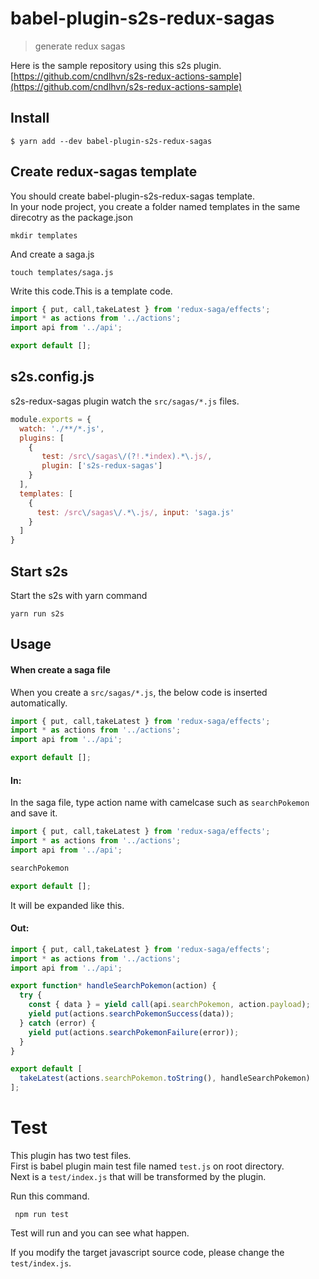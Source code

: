 # babel-plugin-s2s-redux-sagas

> generate redux sagas

Here is the sample repository using this s2s plugin.
[https://github.com/cndlhvn/s2s-redux-actions-sample](https://github.com/cndlhvn/s2s-redux-actions-sample)

## Install

```
$ yarn add --dev babel-plugin-s2s-redux-sagas
```

## Create redux-sagas template

You should create babel-plugin-s2s-redux-sagas template. \
In your node project, you create a folder named templates in the same direcotry as the package.json

`mkdir templates`

And create a saga.js

`touch templates/saga.js`

Write this code.This is a template code.

```js
import { put, call,takeLatest } from 'redux-saga/effects';
import * as actions from '../actions';
import api from '../api';

export default [];
```

## s2s.config.js

s2s-redux-sagas plugin watch the `src/sagas/*.js` files.

```js
module.exports = {
  watch: './**/*.js',
  plugins: [
    {
       test: /src\/sagas\/(?!.*index).*\.js/,
       plugin: ['s2s-redux-sagas']
    }
  ],
  templates: [
    {
      test: /src\/sagas\/.*\.js/, input: 'saga.js'
    }
  ]
}
```
## Start s2s

Start the s2s with yarn command

`yarn run s2s`

## Usage

#### When create a saga file

When you create a `src/sagas/*.js`, the below code is inserted automatically.

```js
import { put, call,takeLatest } from 'redux-saga/effects';
import * as actions from '../actions';
import api from '../api';

export default [];
```

#### In:

In the saga file, type action name with camelcase such as `searchPokemon` and save it.

```js
import { put, call,takeLatest } from 'redux-saga/effects';
import * as actions from '../actions';
import api from '../api';

searchPokemon

export default [];
```

It will be expanded like this.

#### Out:

```js
import { put, call,takeLatest } from 'redux-saga/effects';
import * as actions from '../actions';
import api from '../api';

export function* handleSearchPokemon(action) {
  try {
    const { data } = yield call(api.searchPokemon, action.payload);
    yield put(actions.searchPokemonSuccess(data));
  } catch (error) {
    yield put(actions.searchPokemonFailure(error));
  }
}

export default [
  takeLatest(actions.searchPokemon.toString(), handleSearchPokemon)
];
```

# Test

This plugin has two test files. \
First is babel plugin main test file named `test.js` on root directory. \
Next is a `test/index.js` that will be transformed by the plugin.

Run this command.

` npm run test`

Test will run and you can see what happen.

If you modify the target javascript source code, please change the `test/index.js`.
